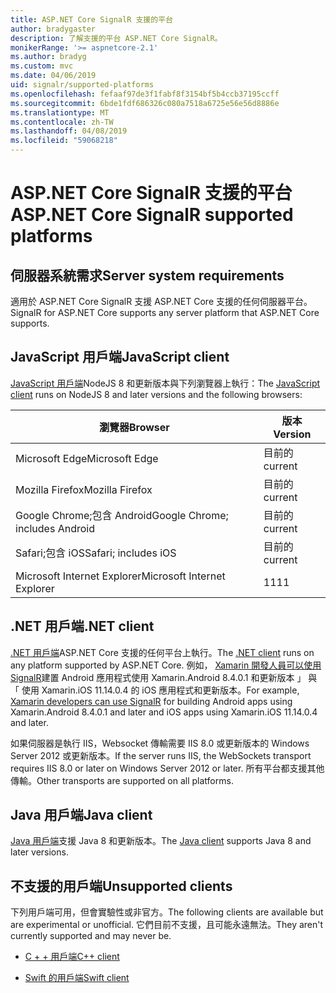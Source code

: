 ```yaml
---
title: ASP.NET Core SignalR 支援的平台
author: bradygaster
description: 了解支援的平台 ASP.NET Core SignalR。
monikerRange: '>= aspnetcore-2.1'
ms.author: bradyg
ms.custom: mvc
ms.date: 04/06/2019
uid: signalr/supported-platforms
ms.openlocfilehash: fefaaf97de3f1fabf8f3154bf5b4ccb37195ccff
ms.sourcegitcommit: 6bde1fdf686326c080a7518a6725e56e56d8886e
ms.translationtype: MT
ms.contentlocale: zh-TW
ms.lasthandoff: 04/08/2019
ms.locfileid: "59068218"
---
```

# <a name="aspnet-core-signalr-supported-platforms"></a><span data-ttu-id="537ca-103">ASP.NET Core SignalR 支援的平台</span><span class="sxs-lookup"><span data-stu-id="537ca-103">ASP.NET Core SignalR supported platforms</span></span>

## <a name="server-system-requirements"></a><span data-ttu-id="537ca-104">伺服器系統需求</span><span class="sxs-lookup"><span data-stu-id="537ca-104">Server system requirements</span></span>

<span data-ttu-id="537ca-105">適用於 ASP.NET Core SignalR 支援 ASP.NET Core 支援的任何伺服器平台。</span><span class="sxs-lookup"><span data-stu-id="537ca-105">SignalR for ASP.NET Core supports any server platform that ASP.NET Core supports.</span></span>

## <a name="javascript-client"></a><span data-ttu-id="537ca-106">JavaScript 用戶端</span><span class="sxs-lookup"><span data-stu-id="537ca-106">JavaScript client</span></span>

<span data-ttu-id="537ca-107">[JavaScript 用戶端](https://www.npmjs.com/package/@aspnet/signalr)NodeJS 8 和更新版本與下列瀏覽器上執行：</span><span class="sxs-lookup"><span data-stu-id="537ca-107">The [JavaScript client](https://www.npmjs.com/package/@aspnet/signalr) runs on NodeJS 8 and later versions and the following browsers:</span></span>

| <span data-ttu-id="537ca-108">瀏覽器</span><span class="sxs-lookup"><span data-stu-id="537ca-108">Browser</span></span>                         | <span data-ttu-id="537ca-109">版本</span><span class="sxs-lookup"><span data-stu-id="537ca-109">Version</span></span> |
| ------------------------------- | ------- |
| <span data-ttu-id="537ca-110">Microsoft Edge</span><span class="sxs-lookup"><span data-stu-id="537ca-110">Microsoft Edge</span></span>                  | <span data-ttu-id="537ca-111">目前的</span><span class="sxs-lookup"><span data-stu-id="537ca-111">current</span></span> |
| <span data-ttu-id="537ca-112">Mozilla Firefox</span><span class="sxs-lookup"><span data-stu-id="537ca-112">Mozilla Firefox</span></span>                 | <span data-ttu-id="537ca-113">目前的</span><span class="sxs-lookup"><span data-stu-id="537ca-113">current</span></span> |
| <span data-ttu-id="537ca-114">Google Chrome;包含 Android</span><span class="sxs-lookup"><span data-stu-id="537ca-114">Google Chrome; includes Android</span></span> | <span data-ttu-id="537ca-115">目前的</span><span class="sxs-lookup"><span data-stu-id="537ca-115">current</span></span> |
| <span data-ttu-id="537ca-116">Safari;包含 iOS</span><span class="sxs-lookup"><span data-stu-id="537ca-116">Safari; includes iOS</span></span>            | <span data-ttu-id="537ca-117">目前的</span><span class="sxs-lookup"><span data-stu-id="537ca-117">current</span></span> |
| <span data-ttu-id="537ca-118">Microsoft Internet Explorer</span><span class="sxs-lookup"><span data-stu-id="537ca-118">Microsoft Internet Explorer</span></span>     | <span data-ttu-id="537ca-119">11</span><span class="sxs-lookup"><span data-stu-id="537ca-119">11</span></span>      |
 
## <a name="net-client"></a><span data-ttu-id="537ca-120">.NET 用戶端</span><span class="sxs-lookup"><span data-stu-id="537ca-120">.NET client</span></span>

<span data-ttu-id="537ca-121">[.NET 用戶端](https://www.nuget.org/packages/Microsoft.AspNetCore.SignalR/)ASP.NET Core 支援的任何平台上執行。</span><span class="sxs-lookup"><span data-stu-id="537ca-121">The [.NET client](https://www.nuget.org/packages/Microsoft.AspNetCore.SignalR/) runs on any platform supported by ASP.NET Core.</span></span> <span data-ttu-id="537ca-122">例如， [Xamarin 開發人員可以使用 SignalR](https://github.com/aspnet/Announcements/issues/305)建置 Android 應用程式使用 Xamarin.Android 8.4.0.1 和更新版本 」 與 「 使用 Xamarin.iOS 11.14.0.4 的 iOS 應用程式和更新版本。</span><span class="sxs-lookup"><span data-stu-id="537ca-122">For example, [Xamarin developers can use SignalR](https://github.com/aspnet/Announcements/issues/305) for building Android apps using Xamarin.Android 8.4.0.1 and later and iOS apps using Xamarin.iOS 11.14.0.4 and later.</span></span>

<span data-ttu-id="537ca-123">如果伺服器是執行 IIS，Websocket 傳輸需要 IIS 8.0 或更新版本的 Windows Server 2012 或更新版本。</span><span class="sxs-lookup"><span data-stu-id="537ca-123">If the server runs IIS, the WebSockets transport requires IIS 8.0 or later on Windows Server 2012 or later.</span></span> <span data-ttu-id="537ca-124">所有平台都支援其他傳輸。</span><span class="sxs-lookup"><span data-stu-id="537ca-124">Other transports are supported on all platforms.</span></span>

## <a name="java-client"></a><span data-ttu-id="537ca-125">Java 用戶端</span><span class="sxs-lookup"><span data-stu-id="537ca-125">Java client</span></span>

<span data-ttu-id="537ca-126">[Java 用戶端](https://search.maven.org/artifact/com.microsoft.aspnet/signalr)支援 Java 8 和更新版本。</span><span class="sxs-lookup"><span data-stu-id="537ca-126">The [Java client](https://search.maven.org/artifact/com.microsoft.aspnet/signalr) supports Java 8 and later versions.</span></span>

## <a name="unsupported-clients"></a><span data-ttu-id="537ca-127">不支援的用戶端</span><span class="sxs-lookup"><span data-stu-id="537ca-127">Unsupported clients</span></span>

<span data-ttu-id="537ca-128">下列用戶端可用，但會實驗性或非官方。</span><span class="sxs-lookup"><span data-stu-id="537ca-128">The following clients are available but are experimental or unofficial.</span></span> <span data-ttu-id="537ca-129">它們目前不支援，且可能永遠無法。</span><span class="sxs-lookup"><span data-stu-id="537ca-129">They aren't currently supported and may never be.</span></span>

* [<span data-ttu-id="537ca-130">C + + 用戶端</span><span class="sxs-lookup"><span data-stu-id="537ca-130">C++ client</span></span>](https://github.com/aspnet/SignalR/tree/master/clients/cpp)

* [<span data-ttu-id="537ca-131">Swift 的用戶端</span><span class="sxs-lookup"><span data-stu-id="537ca-131">Swift client</span></span>](https://github.com/moozzyk/SignalR-Client-Swift)
